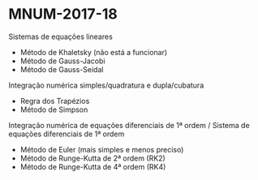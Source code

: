 # MNUM-2017-18

Sistemas de equações lineares
- Método de Khaletsky (não está a funcionar)
- Método de Gauss-Jacobi
- Método de Gauss-Seidal

Integração numérica simples/quadratura e dupla/cubatura
- Regra dos Trapézios
- Método de Simpson

Integração numérica de equações diferenciais de 1ª ordem
/ Sistema de equações diferenciais de 1ª ordem
- Método de Euler (mais simples e menos preciso)
- Método de Runge-Kutta de 2ª ordem (RK2)
- Método de Runge-Kutta de 4ª ordem (RK4)
